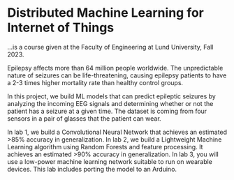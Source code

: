 # Distributed Machine Learning for Internet of Things
...is a course given at the Faculty of Engineering at Lund University, Fall 2023.

Epilepsy affects more than 64 million people worldwide. The unpredictable nature of seizures can be life-threatening, causing epilepsy patients to have a 2-3 times higher mortality rate than healthy control groups.

In this project, we build ML models that can predict epileptic seizures by analyzing the incoming EEG signals and determining whether or not the patient has a seizure at a given time. The dataset is coming from four sensors in a pair of glasses that the patient can wear.

In lab 1, we build a Convolutional Neural Network that achieves an estimated >85% accuracy in generalization.
In lab 2, we build a Lightweight Machine Learning algorithm using Random Forests and feature processing. It achieves an estimated >90% accuracy in generalization.
In lab 3, you will use a low-power machine learning network suitable to run on wearable devices. This lab includes porting the model to an Arduino.
